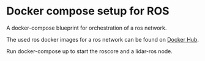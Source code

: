 # Docker compose setup for ROS

A docker-compose blueprint for orchestration of a ros network.

The used ros docker images for a ros network can be found on [Docker Hub](https://hub.docker.com/_/ros/).

Run docker-compose up to start the roscore and a lidar-ros node.
